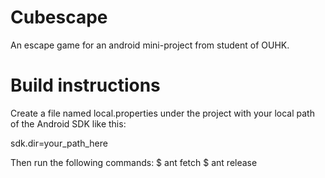 Cubescape
=========
An escape game for an android mini-project from student of OUHK.

Build instructions
==================
Create a file named local.properties under the project
with your local path of the Android SDK like this:

sdk.dir=your_path_here

Then run the following commands:
$ ant fetch
$ ant release
